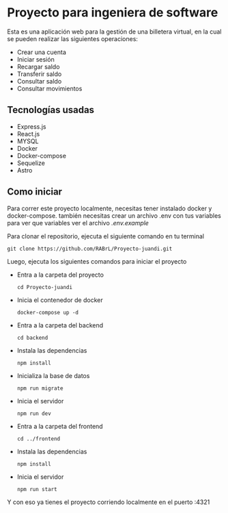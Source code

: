 # Proyecto para ingeniera de software

Esta es una aplicación web para la gestión de una billetera virtual, en la cual se pueden realizar las siguientes operaciones:

- Crear una cuenta
- Iniciar sesión
- Recargar saldo
- Transferir saldo
- Consultar saldo
- Consultar movimientos

## Tecnologías usadas

- Express.js
- React.js
- MYSQL
- Docker
- Docker-compose
- Sequelize
- Astro

## Como iniciar

Para correr este proyecto localmente, necesitas tener instalado docker y docker-compose. también necesitas crear un archivo .env con tus variables para ver que variables ver el archivo *.env.example*

Para clonar el repositorio, ejecuta el siguiente comando en tu terminal

    git clone https://github.com/RABrL/Proyecto-juandi.git

Luego, ejecuta los siguientes comandos para iniciar el proyecto

- Entra a la carpeta del proyecto

      cd Proyecto-juandi

- Inicia el contenedor de docker

      docker-compose up -d

- Entra a la carpeta del backend

      cd backend

- Instala las dependencias
  
      npm install

- Inicializa la base de datos
  
      npm run migrate

- Inicia el servidor
  
      npm run dev

- Entra a la carpeta del frontend

      cd ../frontend

- Instala las dependencias
    
      npm install

- Inicia el servidor
    
      npm run start



Y con eso ya tienes el proyecto corriendo localmente en el puerto :4321

